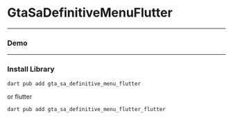 # GtaSaDefinitiveMenuFlutter


---

### Demo

---

### Install Library

```bash
dart pub add gta_sa_definitive_menu_flutter
```

or flutter

```bash
dart pub add gta_sa_definitive_menu_flutter_flutter
```
